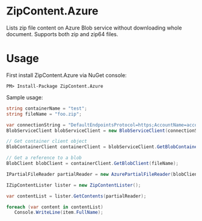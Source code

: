 # ZipContent.Azure

Lists zip file content on Azure Blob service without downloading whole document. Supports both zip and zip64 files.


# Usage

First install ZipContent.Azure via NuGet console:
```
PM> Install-Package ZipContent.Azure
```

Sample usage:
```csharp
string containerName = "test";
string fileName = "foo.zip";

var connectionString = "DefaultEndpointsProtocol=https;AccountName=accountname;AccountKey=/zzzz;EndpointSuffix=core.windows.net";
BlobServiceClient blobServiceClient = new BlobServiceClient(connectionString);

// Get container client object
BlobContainerClient containerClient = blobServiceClient.GetBlobContainerClient(containerName);

// Get a reference to a blob
BlobClient blobClient = containerClient.GetBlobClient(fileName);

IPartialFileReader partialReader = new AzurePartialFileReader(blobClient);

IZipContentLister lister = new ZipContentLister();

var contentList = lister.GetContents(partialReader);

foreach (var content in contentList)
   Console.WriteLine(item.FullName);
 ```
